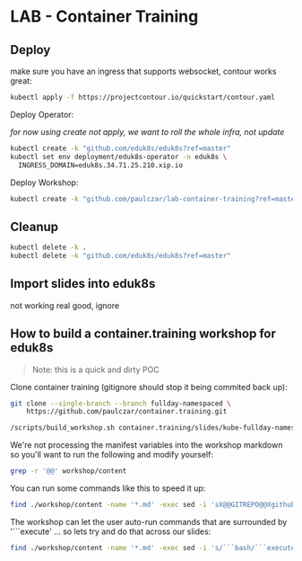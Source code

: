 LAB - Container Training
========================

## Deploy

make sure you have an ingress that supports websocket, contour works great:

```bash
kubectl apply -f https://projectcontour.io/quickstart/contour.yaml
```


Deploy Operator:

*for now using create not apply, we want to roll the whole infra, not update*

```bash
kubectl create -k "github.com/eduk8s/eduk8s?ref=master"
kubectl set env deployment/eduk8s-operator -n eduk8s \
  INGRESS_DOMAIN=eduk8s.34.71.25.210.xip.io
```

Deploy Workshop:
```bash
kubectl create -k "github.com/paulczar/lab-container-training?ref=master"
```

## Cleanup

```bash
kubectl delete -k .
kubectl delete -k "github.com/eduk8s/eduk8s?ref=master"
```


## Import slides into eduk8s

not working real good, ignore


## How to build a container.training workshop for eduk8s

> Note: this is a quick and dirty POC

Clone container training (gitignore should stop it being commited back up):

```bash
git clone --single-branch --branch fullday-namespaced \
    https://github.com/paulczar/container.training.git
```

```bash
/scripts/build_workshop.sh container.training/slides/kube-fullday-namespaced.yml
```

We're not processing the manifest variables into the workshop markdown so you'll want to run the following and modify yourself:

```bash
grep -r '@@' workshop/content
```

You can run some commands like this to speed it up:

```bash
find ./workshop/content -name '*.md' -exec sed -i 'sX@@GITREPO@@Xgithub.com/jpetazzo/container.trainingX' {} \;
```

The workshop can let the user auto-run commands that are surrounded by '```execute' ... so lets try and do that across our slides:

```bash
find ./workshop/content -name '*.md' -exec sed -i 's/```bash/```execute/' {} \;
```
